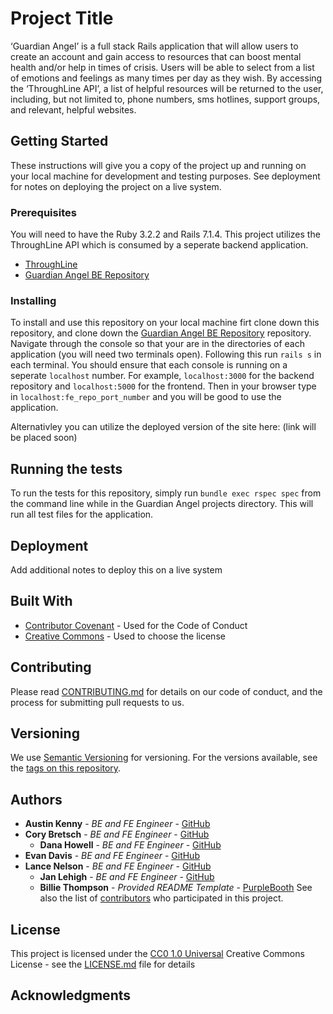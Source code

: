 # Project Title
‘Guardian Angel’ is a full stack Rails application that will allow users to create an account and gain access to resources that can boost mental health and/or help in times of crisis. Users will be able to select from a list of emotions and feelings as many times per day as they wish. By accessing the ‘ThroughLine API’, a list of helpful resources will be returned to the user, including, but not limited to, phone numbers, sms hotlines, support groups, and relevant, helpful websites. 
## Getting Started
These instructions will give you a copy of the project up and running on
your local machine for development and testing purposes. See deployment
for notes on deploying the project on a live system.
### Prerequisites
You will need to have the Ruby 3.2.2 and Rails 7.1.4. This project utilizes the ThroughLine API which is consumed by a seperate backend application. 
- [ThroughLine]([https://www.example.com](https://api.throughlinecare.com/users/sign_in))
- [Guardian Angel BE Repository](https://github.com/Guardian-Angel-2405/BE_API_guardian_angel_2405)
### Installing
To install and use this repository on your local machine firt clone down this repository, and clone down the [Guardian Angel BE Repository](https://github.com/Guardian-Angel-2405/BE_API_guardian_angel_2405) repository.
Navigate through the console so that your are in the directories of each application (you will need two terminals open).
Following this run `rails s` in each terminal. You should ensure that each console is running on a seperate `localhost` number. For example, `localhost:3000` for the backend repository and `localhost:5000` for the frontend. 
Then in your browser type in `localhost:fe_repo_port_number` and you will be good to use the application.

Alternativley you can utilize the deployed version of the site here: (link will be placed soon)

## Running the tests
To run the tests for this repository, simply run `bundle exec rspec spec` from the command line while in the Guardian Angel projects directory. This will run all test files for the application. 
## Deployment
Add additional notes to deploy this on a live system
## Built With
  - [Contributor Covenant](https://www.contributor-covenant.org/) - Used
    for the Code of Conduct
  - [Creative Commons](https://creativecommons.org/) - Used to choose
    the license
## Contributing
Please read [CONTRIBUTING.md](CONTRIBUTING.md) for details on our code
of conduct, and the process for submitting pull requests to us.
## Versioning
We use [Semantic Versioning](http://semver.org/) for versioning. For the versions
available, see the [tags on this
repository](https://github.com/PurpleBooth/a-good-readme-template/tags).
## Authors
- **Austin Kenny** - *BE and FE Engineer* -
    [GitHub](https://github.com/AustinKCodes)
- **Cory Bretsch** - *BE and FE Engineer* -
    [GitHub](https://github.com/CoryBretsch)
  - **Dana Howell** - *BE and FE Engineer* -
    [GitHub](https://github.com/DHowell1150)
 - **Evan Davis** - *BE and FE Engineer* -
    [GitHub](https://github.com/DAVISEVAN)
- **Lance Nelson** - *BE and FE Engineer* -
    [GitHub](https://github.com/LancePants97)
  - **Jan Lehigh** - *BE and FE Engineer* -
    [GitHub](https://github.com/JCL461437)
  - **Billie Thompson** - *Provided README Template* -
    [PurpleBooth](https://github.com/PurpleBooth)
See also the list of
[contributors](https://github.com/PurpleBooth/a-good-readme-template/contributors)
who participated in this project.
## License
This project is licensed under the [CC0 1.0 Universal](LICENSE.md)
Creative Commons License - see the [LICENSE.md](LICENSE.md) file for
details
## Acknowledgments
